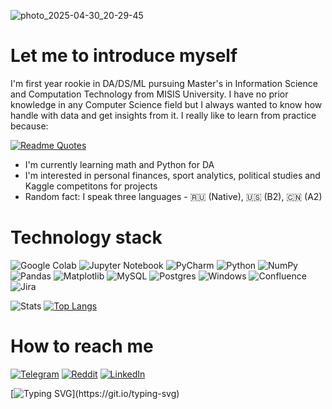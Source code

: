 ![photo_2025-04-30_20-29-45](https://github.com/user-attachments/assets/6a940872-1be6-4002-b90f-9f6261c6385d)

# Let me to introduce myself

I'm first year rookie in DA/DS/ML pursuing Master's in Information Science and Computation Technology from MISIS University. I have no prior knowledge in any Computer Science field but I always wanted to know how handle with data and get insights from it. I really like to learn from practice because:

[![Readme Quotes](https://quotes-github-readme.vercel.app/api?type=vertical&theme=monokai&quote=Practice.+Makes.+Perfect.&author=Cristiano+Ronaldo)](https://github.com/piyushsuthar/github-readme-quotes)

- I'm currently learning math and Python for DA
- I'm interested in personal finances, sport analytics, political studies and Kaggle competitons for projects
- Random fact: I speak three languages - :ru: (Native), :us: (B2), :cn: (A2)

# Technology stack

![Google Colab](https://img.shields.io/badge/Google%20Colab-%23F9A825.svg?style=for-the-badge&logo=googlecolab&logoColor=white) ![Jupyter Notebook](https://img.shields.io/badge/jupyter-%23FA0F00.svg?style=for-the-badge&logo=jupyter&logoColor=white) ![PyCharm](https://img.shields.io/badge/pycharm-143?style=for-the-badge&logo=pycharm&logoColor=black&color=black&labelColor=green) ![Python](https://img.shields.io/badge/python-3670A0?style=for-the-badge&logo=python&logoColor=ffdd54) ![NumPy](https://img.shields.io/badge/numpy-%23013243.svg?style=for-the-badge&logo=numpy&logoColor=white) ![Pandas](https://img.shields.io/badge/pandas-%23150458.svg?style=for-the-badge&logo=pandas&logoColor=white) ![Matplotlib](https://img.shields.io/badge/Matplotlib-%23ffffff.svg?style=for-the-badge&logo=Matplotlib&logoColor=black) ![MySQL](https://img.shields.io/badge/mysql-4479A1.svg?style=for-the-badge&logo=mysql&logoColor=white) ![Postgres](https://img.shields.io/badge/postgres-%23316192.svg?style=for-the-badge&logo=postgresql&logoColor=white) ![Windows](https://img.shields.io/badge/Windows-0078D6?style=for-the-badge&logo=windows&logoColor=white) ![Confluence](https://img.shields.io/badge/confluence-%23172BF4.svg?style=for-the-badge&logo=confluence&logoColor=white) ![Jira](https://img.shields.io/badge/jira-%230A0FFF.svg?style=for-the-badge&logo=jira&logoColor=white)

![Stats](https://github-readme-stats.vercel.app/api?username=Artem1s1337&show_icons=true&theme=radical) [![Top Langs](https://github-readme-stats.vercel.app/api/top-langs/?username=Artem1s1337&showicons=true&theme=radical&layout=donut)](https://github.com/anuraghazra/github-readme-stats)

# How to reach me
[![Telegram](https://img.shields.io/badge/Telegram-2CA5E0?style=for-the-badge&logo=telegram&logoColor=white)](https://t.me/oneartemisshow) [![Reddit](https://img.shields.io/badge/Reddit-%23FF4500.svg?style=for-the-badge&logo=Reddit&logoColor=white)](https://www.reddit.com/user/Mvyhem/) [![LinkedIn](https://img.shields.io/badge/linkedin-%230077B5.svg?style=for-the-badge&logo=linkedin&logoColor=white)](https://www.linkedin.com/in/artyom-modin-51576a283/)

[![Typing SVG](https://readme-typing-svg.demolab.com?font=Helvetica&pause=1000&color=F76688&width=435&lines=New+projects+coming+soon...;Stay+tuned!)](https://git.io/typing-svg)
